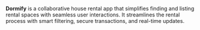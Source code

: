 **Dormify** is a collaborative house rental app that simplifies finding and listing rental spaces with seamless user interactions. It streamlines the rental process with smart filtering, secure transactions, and real-time updates.
